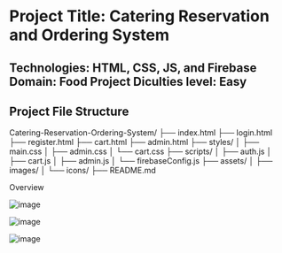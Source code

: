 <h1>Project Title: Catering Reservation and Ordering System</h1>
<h2>
Technologies: HTML, CSS, JS, and Firebase
Domain: Food
Project Diculties level: Easy
</h2>

<h2>Project File Structure</h2>

Catering-Reservation-Ordering-System/
├── index.html
├── login.html
├── register.html
├── cart.html
├── admin.html
├── styles/
│   ├── main.css
│   ├── admin.css
│   └── cart.css
├── scripts/
│   ├── auth.js
│   ├── cart.js
│   ├── admin.js
│   └── firebaseConfig.js
├── assets/
│   ├── images/
│   └── icons/
├── README.md


Overview

![image](https://github.com/user-attachments/assets/20213104-6e2c-45c9-8dd0-d04e161b389a)

![image](https://github.com/user-attachments/assets/90c4d407-7424-4e17-a175-a831e36a02de)

![image](https://github.com/user-attachments/assets/0f3cdd45-b2f0-4fb9-9784-dc7935a7470a)




